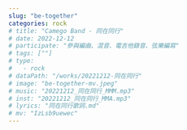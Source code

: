 ```yaml
---
slug: "be-together"
categories: rock
# title: "Camego Band - 同在同行"
# date: 2022-12-12
# participate: "參與編曲、混音、電吉他錄音、弦樂編寫"
# tags: [""]
# type:
#   - rock
# dataPath: "/works/20221212-同在同行"
# image: "be-together-mv.jpeg"
# music: "20221212_同在同行_MMM.mp3"
# inst: "20221212_同在同行_MMA.mp3"
# lyrics: "同在同行歌詞.md"
# mv: "IzLsb9uewec"
---
```

